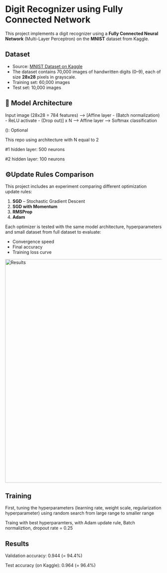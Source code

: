 # Digit Recognizer using Fully Connected Network

This project implements a digit recognizer using a **Fully Connected Neural Network** (Multi-Layer Perceptron) on the **MNIST** dataset from Kaggle.

## Dataset
- Source: [MNIST Dataset on Kaggle](https://www.kaggle.com/c/digit-recognizer)
- The dataset contains 70,000 images of handwritten digits (0–9), each of size **28x28** pixels in grayscale.
- Training set: 60,000 images  
- Test set: 10,000 images

## 🧠 Model Architecture
Input image (28x28 = 784 features) --> [Affine layer - (Batch normalization) - ReLU activate - (Drop out)] x N --> Affine layer --> Softmax classification

(): Optional

This repo using architecture with N equal to 2

#1 hidden layer: 500 neurons

#2 hidden layer: 100 neurons

## ⚙Update Rules Comparison
This project includes an experiment comparing different optimization update rules:
1. **SGD** – Stochastic Gradient Descent
2. **SGD with Momentum**
3. **RMSProp**
4. **Adam**

Each optimizer is tested with the same model architecture, hyperparameters and small dataset from full dataset to evaluate:
- Convergence speed
- Final accuracy
- Training loss curve

<img width="699" height="720" alt="Results" src="https://github.com/user-attachments/assets/9d8386a8-c163-4af6-978e-fde0533494c9" />

## Training
First, tuning the hyperparameters (learning rate, weight scale, regularization hyperparameter) using random search from large range to smaller range

Traing with best hyperparamters, with Adam update rule, Batch normaliztion, dropout rate = 0.25

## Results
Validation accuracy: 0.944 (= 94.4%)

Test accuracy (on Kaggle): 0.964 (= 96.4%)
